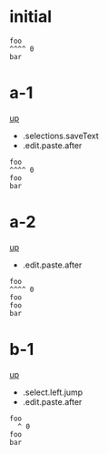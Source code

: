 # initial

```
foo
^^^^ 0
bar
```

# a-1
[up](#initial)

- .selections.saveText
- .edit.paste.after

```
foo
^^^^ 0
foo
bar
```

# a-2
[up](#a-1)

- .edit.paste.after

```
foo
^^^^ 0
foo
foo
bar
```

# b-1
[up](#initial)

- .select.left.jump
- .edit.paste.after

```
foo
  ^ 0
foo
bar
```
